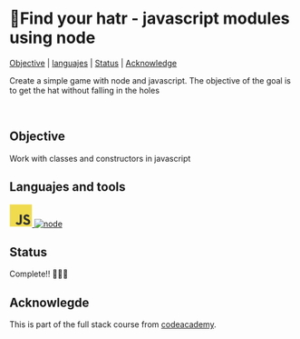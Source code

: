 # 🎩Find your hatr - javascript modules using node<br>
[Objective](#objective_h) | [languajes](#languajes_h) | [Status](#status_h) | [Acknowledge](#acknowledge_h) 

<p>Create a simple game with node and javascript. The objective of the goal is to get the hat without falling in the holes</p><br>

<h2>Objective<a name="objective_h"></a></h2>
<p>Work with classes and constructors in javascript</p>


<h2>Languajes and tools<a name="languajes_h"></a></h2>
<p></p>
<a href="https://developer.mozilla.org/en-US/docs/Web/JavaScript" target="_blank"> <img src="https://raw.githubusercontent.com/devicons/devicon/master/icons/javascript/javascript-original.svg" alt="javascript" width="40" height="40"/> </a>
<a href="https://developer.mozilla.org/en-US/docs/Web/JavaScript" target="_blank"> <img src="https://nodejs.org/static/images/logo-hexagon-card.png" alt="node" width="35" height="40"/> </a>

<h2>Status <a name="status_h"></a></h2>
<p>Complete!! 🎉🎉🎉</p>



<h2>Acknowlegde <a name="acknowledge_h"></a></h2>
<p>This is part of the full stack course from <a href='https://www.codecademy.com/'>codeacademy</a>.</p>
